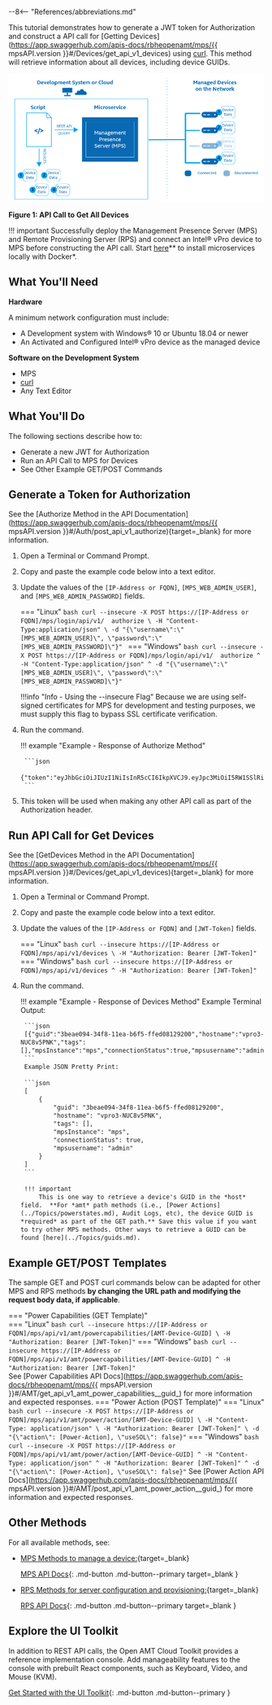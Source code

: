 --8<-- "References/abbreviations.md"

This tutorial demonstrates how to generate a JWT token for Authorization and construct a API call for [Getting Devices](https://app.swaggerhub.com/apis-docs/rbheopenamt/mps/{{ mpsAPI.version }}#/Devices/get_api_v1_devices) using [curl](https://curl.se/). This method will retrieve information about all devices, including device GUIDs.

[![ConnectedDevices](../assets/images/ConnectedDevicesAPI.png)](../assets/images/ConnectedDevicesAPI.png)

**Figure 1: API Call to Get All Devices**

!!! important
    Successfully deploy the Management Presence Server (MPS) and Remote Provisioning Server (RPS) and connect an Intel® vPro device to MPS before constructing the API call. Start [here](../Docker/overview.md)** to install microservices locally with Docker*.

## What You'll Need

**Hardware**

A minimum network configuration must include:

-  A Development system with Windows® 10 or Ubuntu 18.04 or newer
-  An Activated and Configured Intel® vPro device as the managed device

**Software on the Development System** 

- MPS
- [curl](https://curl.se/download.html)
- Any Text Editor
    
  
## What You'll Do
The following sections describe how to:

- Generate a new JWT for Authorization
- Run an API Call to MPS for Devices
- See Other Example GET/POST Commands

## Generate a Token for Authorization

See the [Authorize Method in the API Documentation](https://app.swaggerhub.com/apis-docs/rbheopenamt/mps/{{ mpsAPI.version }}#/Auth/post_api_v1_authorize){target=_blank} for more information.

1. Open a Terminal or Command Prompt.
2. Copy and paste the example code below into a text editor.
3. Update the values of the `[IP-Address or FQDN]`, `[MPS_WEB_ADMIN_USER]`, and `[MPS_WEB_ADMIN_PASSWORD]` fields.

    === "Linux"
        ```bash
        curl --insecure -X POST https://[IP-Address or FQDN]/mps/login/api/v1/  authorize \
            -H "Content-Type:application/json" \
            -d "{\"username\":\"[MPS_WEB_ADMIN_USER]\", \"password\":\" [MPS_WEB_ADMIN_PASSWORD]\"}"
        ```
    === "Windows"
        ```bash
        curl --insecure -X POST https://[IP-Address or FQDN]/mps/login/api/v1/  authorize ^
            -H "Content-Type:application/json" ^
            -d "{\"username\":\"[MPS_WEB_ADMIN_USER]\", \"password\":\" [MPS_WEB_ADMIN_PASSWORD]\"}"
        ```

    !!!info "Info - Using the --insecure Flag"
        Because we are using self-signed certificates for MPS for development and testing purposes, we must supply this flag to bypass SSL certificate verification.

4. Run the command.

    !!! example "Example - Response of Authorize Method"

        ```json
        {"token":"eyJhbGciOiJIUzI1NiIsInR5cCI6IkpXVCJ9.eyJpc3MiOiI5RW1SSlRiSWlJYjRiSWVTc21nY1dJanJSNkh5RVRxYyIsImV4cCI6MTYyMDE2OTg2NH0.GUib9sq0RWRLqJ7JpNNlj2AluuROLICCfdZaQzyWy90"}
        ```

5. This token will be used when making any other API call as part of the Authorization header. 

## Run API Call for Get Devices

See the [GetDevices Method in the API Documentation](https://app.swaggerhub.com/apis-docs/rbheopenamt/mps/{{ mpsAPI.version }}#/Devices/get_api_v1_devices){target=_blank} for more information.

1. Open a Terminal or Command Prompt.
2. Copy and paste the example code below into a text editor.
3. Update the values of the `[IP-Address or FQDN]` and `[JWT-Token]` fields.

    === "Linux"
        ```bash
        curl --insecure https://[IP-Address or FQDN]/mps/api/v1/devices \
            -H "Authorization: Bearer [JWT-Token]"
        ```
    === "Windows"
        ```bash
        curl --insecure https://[IP-Address or FQDN]/mps/api/v1/devices ^
            -H "Authorization: Bearer [JWT-Token]"
        ```

4. Run the command.

    !!! example "Example - Response of Devices Method"
        Example Terminal Output:

        ```json
        [{"guid":"3beae094-34f8-11ea-b6f5-ffed08129200","hostname":"vpro3-NUC8v5PNK","tags":[],"mpsInstance":"mps","connectionStatus":true,"mpsusername":"admin"}]
        ```
        Example JSON Pretty Print:

        ```json
        [
            {
                "guid": "3beae094-34f8-11ea-b6f5-ffed08129200",
                "hostname": "vpro3-NUC8v5PNK",
                "tags": [],
                "mpsInstance": "mps",
                "connectionStatus": true,
                "mpsusername": "admin"
            }
        ]
        ```
    
        !!! important
            This is one way to retrieve a device's GUID in the *host* field.  **For *amt* path methods (i.e., [Power Actions](../Topics/powerstates.md), Audit Logs, etc), the device GUID is *required* as part of the GET path.** Save this value if you want to try other MPS methods. Other ways to retrieve a GUID can be found [here](../Topics/guids.md).



## Example GET/POST Templates

The sample GET and POST curl commands below can be adapted for other MPS and RPS methods **by changing the URL path and modifying the request body data, if applicable**.

=== "Power Capabilities (GET Template)"     
    === "Linux"
        ``` bash
        curl --insecure https://[IP-Address or FQDN]/mps/api/v1/amt/powercapabilities/[AMT-Device-GUID] \
            -H "Authorization: Bearer [JWT-Token]"
        ```
    === "Windows"
        ``` bash
        curl --insecure https://[IP-Address or FQDN]/mps/api/v1/amt/powercapabilities/[AMT-Device-GUID] ^
            -H "Authorization: Bearer [JWT-Token]"
        ```  
    See [Power Capabilities API Docs](https://app.swaggerhub.com/apis-docs/rbheopenamt/mps/{{ mpsAPI.version }}#/AMT/get_api_v1_amt_power_capabilities__guid_) for more information and expected responses.
=== "Power Action (POST Template)"
    === "Linux"
        ``` bash
        curl --insecure -X POST https://[IP-Address or FQDN]/mps/api/v1/amt/power/action/[AMT-Device-GUID] \
            -H "Content-Type: application/json" \
            -H "Authorization: Bearer [JWT-Token]" \
            -d "{\"action\": [Power-Action], \"useSOL\": false}"
        ```
    === "Windows"
        ``` bash
        curl --insecure -X POST https://[IP-Address or FQDN]/mps/api/v1/amt/power/action/[AMT-Device-GUID] ^
            -H "Content-Type: application/json" ^
            -H "Authorization: Bearer [JWT-Token]" ^
            -d "{\"action\": [Power-Action], \"useSOL\": false}"
        ```
    See [Power Action API Docs](https://app.swaggerhub.com/apis-docs/rbheopenamt/mps/{{ mpsAPI.version }}#/AMT/post_api_v1_amt_power_action__guid_) for more information and expected responses.

## Other Methods

For all available methods, see: 

- [MPS Methods to manage a device:](./../APIs/indexMPS.md){target=_blank}

    [MPS API Docs](./../APIs/indexMPS.md){: .md-button .md-button--primary target=_blank }

- [RPS Methods for server configuration and provisioning:](./../APIs/indexRPS.md){target=_blank}

    [RPS API Docs](./../APIs/indexRPS.md){: .md-button .md-button--primary target=_blank }

## Explore the UI Toolkit
In addition to REST API calls, the Open AMT Cloud Toolkit provides a reference implementation console. Add manageability features to the console with prebuilt React components, such as Keyboard, Video, and Mouse (KVM).

[Get Started with the UI Toolkit](../Tutorials/uitoolkit.md){: .md-button .md-button--primary }
